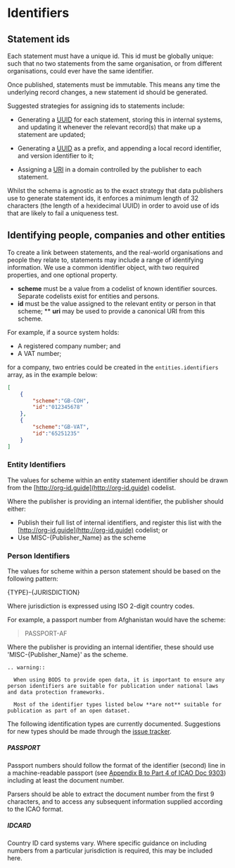 Identifiers
===========

## Statement ids

Each statement must have a unique id. This id must be globally unique: such that no two statements from the same organisation, or from different organisations, could ever have the same identifier. 

Once published, statements must be immutable. This means any time the underlying record changes, a new statement id should be generated. 

Suggested strategies for assigning ids to statements include:

* Generating a [UUID](https://en.wikipedia.org/wiki/Universally_unique_identifier) for each statement, storing this in internal systems, and updating it whenever the relevant record(s) that make up a statement are updated; 

* Generating a [UUID](https://en.wikipedia.org/wiki/Universally_unique_identifier) as a prefix, and appending a local record identifier, and version identifier to it;

* Assigning a [URI](https://en.wikipedia.org/wiki/Uniform_Resource_Identifier) in a domain controlled by the publisher to each statement. 

Whilst the schema is agnostic as to the exact strategy that data publishers use to generate statement ids, it enforces a minimum length of 32 characters (the length of a hexidecimal UUID) in order to avoid use of ids that are likely to fail a uniqueness test. 


## Identifying people, companies and other entities

To create a link between statements, and the real-world organisations and people they relate to, statements may include a range of identifying information. We use a common identifier object, with two required properties, and one optional property.

* **scheme** must be a value from a codelist of known identifier sources. Separate codelists exist for entities and persons. 
* **id** must be the value assigned to the relevant entity or person in that scheme;
** **uri** may be used to provide a canonical URI from this scheme.

For example, if a source system holds:

- A registered company number; and
- A VAT number;

for a company, two entries could be created in the ```entities.identifiers``` array, as in the example below:

```json
[
    {
        "scheme":"GB-COH",
        "id":"012345678"
    },
    {
        "scheme":"GB-VAT",
        "id":"65251235"
    }
]
```

### Entity Identifiers

The values for scheme within an entity statement identifier should be drawn from the [http://org-id.guide](http://org-id.guide) codelist. 

Where the publisher is providing an internal identifier, the publisher should either:

* Publish their full list of internal identifiers, and register this list with the [http://org-id.guide](http://org-id.guide) codelist; or
* Use MISC-{Publisher_Name} as the scheme

### Person Identifiers

The values for scheme within a person statement should be based on the following pattern:

{TYPE}-{JURISDICTION}

Where jurisdiction is expressed using ISO 2-digit country codes. 

For example, a passport number from Afghanistan would have the scheme:

> PASSPORT-AF

Where the publisher is providing an internal identifier, these should use 'MISC-{Publisher_Name}' as the scheme.

```eval_rst
.. warning:: 

  When using BODS to provide open data, it is important to ensure any person identifiers are suitable for publication under national laws and data protection frameworks.

  Most of the identifier types listed below **are not** suitable for publication as part of an open dataset.
```

The following identification types are currently documented. Suggestions for new types should be made through the [issue tracker](https://github.com/openownership/data-standard/issues). 

##### PASSPORT

Passport numbers should follow the format of the identifier (second) line in a machine-readable passport (see [Appendix B to Part 4 of ICAO Doc 9303](http://www.icao.int/publications/Documents/9303_p4_cons_en.pdf)) including at least the document number. 

Parsers should be able to extract the document number from the first 9 characters, and to access any subsequent information supplied according to the ICAO format.

##### IDCARD

Country ID card systems vary. Where specific guidance on including numbers from a particular jurisdiction is required, this may be included here. 







